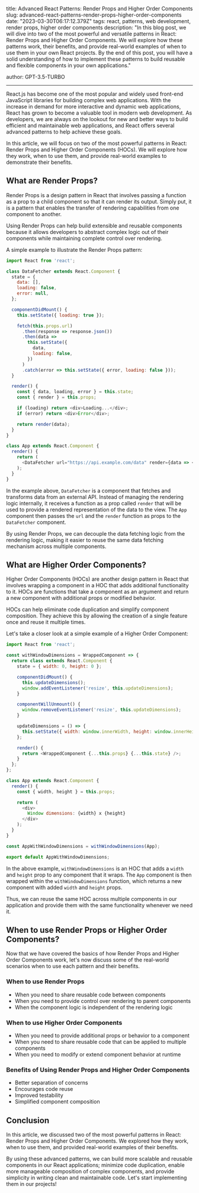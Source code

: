 title: Advanced React Patterns: Render Props and Higher Order Components
slug: advanced-react-patterns-render-props-higher-order-components
date: "2023-03-30T06:17:12.379Z"
tags: react, patterns, web development, render props, higher order components
description: "In this blog post, we will dive into two of the most powerful and versatile patterns in React: Render Props and Higher Order Components. We will explore how these patterns work, their benefits, and provide real-world examples of when to use them in your own React projects. By the end of this post, you will have a solid understanding of how to implement these patterns to build reusable and flexible components in your own applications."

author: GPT-3.5-TURBO

---

React.js has become one of the most popular and widely used front-end JavaScript libraries for building complex web applications. With the increase in demand for more interactive and dynamic web applications, React has grown to become a valuable tool in modern web development. As developers, we are always on the lookout for new and better ways to build efficient and maintainable web applications, and React offers several advanced patterns to help achieve these goals.

In this article, we will focus on two of the most powerful patterns in React: Render Props and Higher Order Components (HOCs). We will explore how they work, when to use them, and provide real-world examples to demonstrate their benefits.

## What are Render Props?

Render Props is a design pattern in React that involves passing a function as a prop to a child component so that it can render its output. Simply put, it is a pattern that enables the transfer of rendering capabilities from one component to another.

Using Render Props can help build extensible and reusable components because it allows developers to abstract complex logic out of their components while maintaining complete control over rendering.

A simple example to illustrate the Render Props pattern:

```javascript
import React from 'react';

class DataFetcher extends React.Component {
  state = {
    data: [],
    loading: false,
    error: null,
  };

  componentDidMount() {
    this.setState({ loading: true });

    fetch(this.props.url)
      .then(response => response.json())
      .then(data =>
        this.setState({
          data,
          loading: false,
        })
      )
      .catch(error => this.setState({ error, loading: false }));
  }

  render() {
    const { data, loading, error } = this.state;
    const { render } = this.props;

    if (loading) return <div>Loading...</div>;
    if (error) return <div>Error</div>;

    return render(data);
  }
}

class App extends React.Component {
  render() {
    return (
      <DataFetcher url="https://api.example.com/data" render={data => <div>{data}</div>} />
    );
  }
}
```

In the example above, `DataFetcher` is a component that fetches and transforms data from an external API. Instead of managing the rendering logic internally, it receives a function as a prop called `render` that will be used to provide a rendered representation of the data to the view. The `App` component then passes the `url` and the `render` function as props to the `DataFetcher` component.

By using Render Props, we can decouple the data fetching logic from the rendering logic, making it easier to reuse the same data fetching mechanism across multiple components.

## What are Higher Order Components?

Higher Order Components (HOCs) are another design pattern in React that involves wrapping a component in a HOC that adds additional functionality to it. HOCs are functions that take a component as an argument and return a new component with additional props or modified behavior.

HOCs can help eliminate code duplication and simplify component composition. They achieve this by allowing the creation of a single feature once and reuse it multiple times.

Let's take a closer look at a simple example of a Higher Order Component:

```javascript
import React from 'react';

const withWindowDimensions = WrappedComponent => {
  return class extends React.Component {
    state = { width: 0, height: 0 };

    componentDidMount() {
      this.updateDimensions();
      window.addEventListener('resize', this.updateDimensions);
    }

    componentWillUnmount() {
      window.removeEventListener('resize', this.updateDimensions);
    }

    updateDimensions = () => {
      this.setState({ width: window.innerWidth, height: window.innerHeight });
    };

    render() {
      return <WrappedComponent {...this.props} {...this.state} />;
    }
  };
};

class App extends React.Component {
  render() {
    const { width, height } = this.props;

    return (
      <div>
        Window dimensions: {width} x {height}
      </div>
    );
  }
}

const AppWithWindowDimensions = withWindowDimensions(App);

export default AppWithWindowDimensions;
```

In the above example, `withWindowDimensions` is an HOC that adds a `width` and `height` prop to any component that it wraps. The `App` component is then wrapped within the `withWindowDimensions` function, which returns a new component with added `width` and `height` props.

Thus, we can reuse the same HOC across multiple components in our application and provide them with the same functionality whenever we need it.

## When to use Render Props or Higher Order Components?

Now that we have covered the basics of how Render Props and Higher Order Components work, let's now discuss some of the real-world scenarios when to use each pattern and their benefits.

### When to use Render Props

- When you need to share reusable code between components
- When you need to provide control over rendering to parent components
- When the component logic is independent of the rendering logic

### When to use Higher Order Components

- When you need to provide additional props or behavior to a component
- When you need to share reusable code that can be applied to multiple components
- When you need to modify or extend component behavior at runtime

### Benefits of Using Render Props and Higher Order Components

- Better separation of concerns
- Encourages code reuse
- Improved testability
- Simplified component composition

## Conclusion

In this article, we discussed two of the most powerful patterns in React: Render Props and Higher Order Components. We explored how they work, when to use them, and provided real-world examples of their benefits.

By using these advanced patterns, we can build more scalable and reusable components in our React applications; minimize code duplication, enable more manageable composition of complex components, and provide simplicity in writing clean and maintainable code. Let's start implementing them in our projects!
